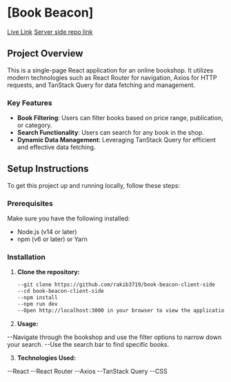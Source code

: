 # [Book Beacon]

[Live Link](https://book-beacon-188a6.web.app/)
[Server side repo link](https://github.com/rakib3719/book-beacon-server-side)



## Project Overview

This is a single-page React application for an online bookshop. It utilizes modern technologies such as React Router for navigation, Axios for HTTP requests, and TanStack Query for data fetching and management.

### Key Features

- **Book Filtering**: Users can filter books based on price range, publication, or category.
- **Search Functionality**: Users can search for any book in the shop.
- **Dynamic Data Management**: Leveraging TanStack Query for efficient and effective data fetching.

## Setup Instructions

To get this project up and running locally, follow these steps:

### Prerequisites

Make sure you have the following installed:
- Node.js (v14 or later)
- npm (v6 or later) or Yarn

### Installation

1. **Clone the repository:**

   ```bash
   --git clone https://github.com/rakib3719/book-beacon-client-side
   --cd book-beacon-client-side
   --npm install
   --npm run dev
   --Open http://localhost:3000 in your browser to view the application.

   
2. **Usage:**

--Navigate through the bookshop and use the filter options to narrow down your search.
--Use the search bar to find specific books.

3. **Technologies Used:**

--React
--React Router
--Axios
--TanStack Query
--CSS

